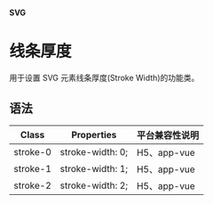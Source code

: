 #### <span class="text-lg text-gray-500 font-normal">SVG</span>

<div class="w-screen"></div>

# 线条厚度
<a-typography-text>
    用于设置 SVG 元素线条厚度(Stroke Width)的功能类。
</a-typography-text>

<CssPrefix />

## 语法
| Class | Properties | 平台兼容性说明
| --- | --- | ---
| <a-link status="success">stroke-0</a-link> | <a-link>stroke-width: 0;</a-link> | H5、app-vue
| <a-link status="success">stroke-1</a-link> | <a-link>stroke-width: 1;</a-link> | H5、app-vue
| <a-link status="success">stroke-2</a-link> | <a-link>stroke-width: 2;</a-link> | H5、app-vue
